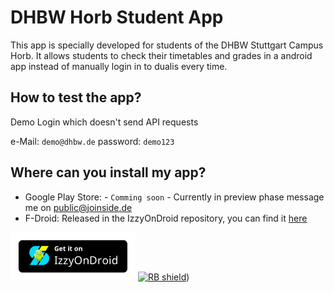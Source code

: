 # DHBW Horb Student App

This app is specially developed for students of the DHBW Stuttgart Campus Horb. It allows students to check their timetables and grades in a android app instead of manually login in to dualis every time.


## How to test the app?
Demo Login which doesn't send API requests

e-Mail: `demo@dhbw.de`
password: `demo123`

## Where can you install my app?
- Google Play Store: - `Comming soon` - Currently in preview phase message me on [public@joinside.de](mailto:public@joinside.de)
- F-Droid: Released in the IzzyOnDroid repository, you can find it [here](https://apt.izzysoft.de/packages/de.fampopprol.dhbwhorb)

[<img src="./assets/izzyOnDroid.png" alt="IzzyOnDroid" width="200px">](https://apt.izzysoft.de/packages/de.fampopprol.dhbwhorb)
[<img src="https://shields.rbtlog.dev/simple/de.fampopprol.dhbwhorb" alt="RB shield">](https://shields.rbtlog.dev/de.fampopprol.dhbwhorb))
